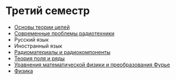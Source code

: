 # Третий семестр

* [Основы теории цепей](https://github.com/khosta77/FCT/tree/sem-3)
* [Современные проблемы радиотехники ](https://github.com/khosta77/MPRE)
* Русский язык
* Иностранный язык
* [Радиоматериалы и радиокомпоненты](https://github.com/khosta77/RMRC)
* [Теория поля и ряды](https://github.com/khosta77/bmstu_math/tree/FTaS)
* [Уравнения математической физики и преобразования Фурье](https://github.com/khosta77/bmstu_math/tree/MPEaFT)
* [Физика](https://github.com/khosta77/Physics/tree/sem-3)
